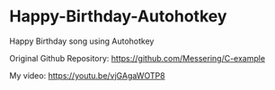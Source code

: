 # Happy-Birthday-Autohotkey
Happy Birthday song using Autohotkey

Original Github Repository: https://github.com/Messering/C-example

My video: https://youtu.be/vjGAgaWOTP8
